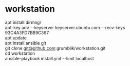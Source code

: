 # workstation
apt install dirmngr <br>
apt-key adv --keyserver keyserver.ubuntu.com --recv-keys 93C4A3FD7BB9C367 <br>
apt update <br>
apt install ansible git <br>
git clone git@github.com:grumblik/workstation.git <br>
cd workstation <br>
ansible-playbook install.yml --limit localhost <br>
